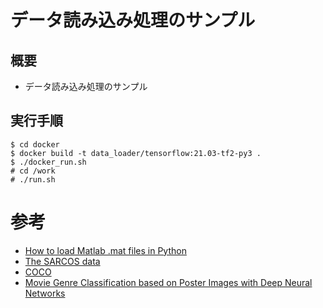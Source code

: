 # データ読み込み処理のサンプル

## 概要

* データ読み込み処理のサンプル

## 実行手順

	$ cd docker  
	$ docker build -t data_loader/tensorflow:21.03-tf2-py3 .  
	$ ./docker_run.sh  
	# cd /work  
	# ./run.sh  


# 参考

* [How to load Matlab .mat files in Python](https://towardsdatascience.com/how-to-load-matlab-mat-files-in-python-1f200e1287b5)
* [The SARCOS data](http://www.gaussianprocess.org/gpml/data/)
* [COCO](https://cocodataset.org/#home)
* [Movie Genre Classification based on Poster Images with Deep Neural Networks](https://www.cs.ccu.edu.tw/~wtchu/projects/MoviePoster/index.html)
